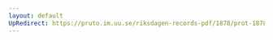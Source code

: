 ```yaml
---
layout: default
UpRedirect: https://pruto.im.uu.se/riksdagen-records-pdf/1878/prot-1878--ak--047/prot-1878--ak--047_001.pdf
---
```

